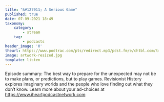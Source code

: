 ```yaml
---
title: "&#127911; A Serious Game"
published: true
date: 07-09-2021 18:49
taxonomy:
    category:
        - stream
    tag:
        - podcasts
header_image: '0'
theurl: https://www.podtrac.com/pts/redirect.mp3/pdst.fm/e/chtbl.com/track/39E17/traffic.megaphone.fm/HSW4935344577.mp3?updated=1627678954
image: artwork-resized.jpg
template: listen
--- 
```

Episode summary: The best way to prepare for the unexpected may not be to make plans, or predictions, but to play games. Revisionist History explores imaginary worlds and the people who love finding out what they don’t know. Learn more about your ad-choices at https://www.iheartpodcastnetwork.com
